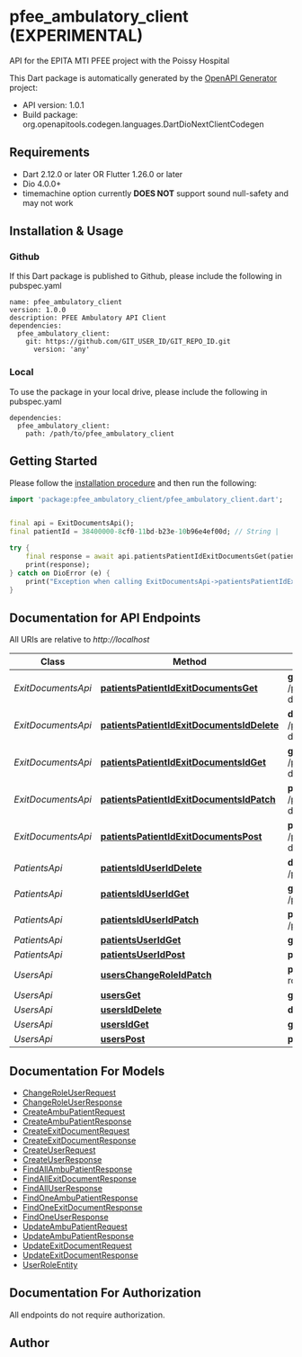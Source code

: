 # pfee_ambulatory_client (EXPERIMENTAL)
API for the EPITA MTI PFEE project with the Poissy Hospital

This Dart package is automatically generated by the [OpenAPI Generator](https://openapi-generator.tech) project:

- API version: 1.0.1
- Build package: org.openapitools.codegen.languages.DartDioNextClientCodegen

## Requirements

* Dart 2.12.0 or later OR Flutter 1.26.0 or later
* Dio 4.0.0+
* timemachine option currently **DOES NOT** support sound null-safety and may not work

## Installation & Usage

### Github
If this Dart package is published to Github, please include the following in pubspec.yaml
```
name: pfee_ambulatory_client
version: 1.0.0
description: PFEE Ambulatory API Client
dependencies:
  pfee_ambulatory_client:
    git: https://github.com/GIT_USER_ID/GIT_REPO_ID.git
      version: 'any'
```

### Local
To use the package in your local drive, please include the following in pubspec.yaml
```
dependencies:
  pfee_ambulatory_client:
    path: /path/to/pfee_ambulatory_client
```

## Getting Started

Please follow the [installation procedure](#installation--usage) and then run the following:

```dart
import 'package:pfee_ambulatory_client/pfee_ambulatory_client.dart';


final api = ExitDocumentsApi();
final patientId = 38400000-8cf0-11bd-b23e-10b96e4ef00d; // String | 

try {
    final response = await api.patientsPatientIdExitDocumentsGet(patientId);
    print(response);
} catch on DioError (e) {
    print("Exception when calling ExitDocumentsApi->patientsPatientIdExitDocumentsGet: $e\n");
}

```

## Documentation for API Endpoints

All URIs are relative to *http://localhost*

Class | Method | HTTP request | Description
------------ | ------------- | ------------- | -------------
*ExitDocumentsApi* | [**patientsPatientIdExitDocumentsGet**](doc/ExitDocumentsApi.md#patientspatientidexitdocumentsget) | **get** /patients/{patientId}/exit-documents | 
*ExitDocumentsApi* | [**patientsPatientIdExitDocumentsIdDelete**](doc/ExitDocumentsApi.md#patientspatientidexitdocumentsiddelete) | **delete** /patients/{patientId}/exit-documents/{id} | 
*ExitDocumentsApi* | [**patientsPatientIdExitDocumentsIdGet**](doc/ExitDocumentsApi.md#patientspatientidexitdocumentsidget) | **get** /patients/{patientId}/exit-documents/{id} | 
*ExitDocumentsApi* | [**patientsPatientIdExitDocumentsIdPatch**](doc/ExitDocumentsApi.md#patientspatientidexitdocumentsidpatch) | **patch** /patients/{patientId}/exit-documents/{id} | 
*ExitDocumentsApi* | [**patientsPatientIdExitDocumentsPost**](doc/ExitDocumentsApi.md#patientspatientidexitdocumentspost) | **post** /patients/{patientId}/exit-documents | 
*PatientsApi* | [**patientsIdUserIdDelete**](doc/PatientsApi.md#patientsiduseriddelete) | **delete** /patients/{id}/{userId} | 
*PatientsApi* | [**patientsIdUserIdGet**](doc/PatientsApi.md#patientsiduseridget) | **get** /patients/{id}/{userId} | 
*PatientsApi* | [**patientsIdUserIdPatch**](doc/PatientsApi.md#patientsiduseridpatch) | **patch** /patients/{id}/{userId} | 
*PatientsApi* | [**patientsUserIdGet**](doc/PatientsApi.md#patientsuseridget) | **get** /patients/{userId} | 
*PatientsApi* | [**patientsUserIdPost**](doc/PatientsApi.md#patientsuseridpost) | **post** /patients/{userId} | 
*UsersApi* | [**usersChangeRoleIdPatch**](doc/UsersApi.md#userschangeroleidpatch) | **patch** /users/change-role/{id} | 
*UsersApi* | [**usersGet**](doc/UsersApi.md#usersget) | **get** /users | 
*UsersApi* | [**usersIdDelete**](doc/UsersApi.md#usersiddelete) | **delete** /users/{id} | 
*UsersApi* | [**usersIdGet**](doc/UsersApi.md#usersidget) | **get** /users/{id} | 
*UsersApi* | [**usersPost**](doc/UsersApi.md#userspost) | **post** /users | 


## Documentation For Models

 - [ChangeRoleUserRequest](doc/ChangeRoleUserRequest.md)
 - [ChangeRoleUserResponse](doc/ChangeRoleUserResponse.md)
 - [CreateAmbuPatientRequest](doc/CreateAmbuPatientRequest.md)
 - [CreateAmbuPatientResponse](doc/CreateAmbuPatientResponse.md)
 - [CreateExitDocumentRequest](doc/CreateExitDocumentRequest.md)
 - [CreateExitDocumentResponse](doc/CreateExitDocumentResponse.md)
 - [CreateUserRequest](doc/CreateUserRequest.md)
 - [CreateUserResponse](doc/CreateUserResponse.md)
 - [FindAllAmbuPatientResponse](doc/FindAllAmbuPatientResponse.md)
 - [FindAllExitDocumentResponse](doc/FindAllExitDocumentResponse.md)
 - [FindAllUserResponse](doc/FindAllUserResponse.md)
 - [FindOneAmbuPatientResponse](doc/FindOneAmbuPatientResponse.md)
 - [FindOneExitDocumentResponse](doc/FindOneExitDocumentResponse.md)
 - [FindOneUserResponse](doc/FindOneUserResponse.md)
 - [UpdateAmbuPatientRequest](doc/UpdateAmbuPatientRequest.md)
 - [UpdateAmbuPatientResponse](doc/UpdateAmbuPatientResponse.md)
 - [UpdateExitDocumentRequest](doc/UpdateExitDocumentRequest.md)
 - [UpdateExitDocumentResponse](doc/UpdateExitDocumentResponse.md)
 - [UserRoleEntity](doc/UserRoleEntity.md)


## Documentation For Authorization

 All endpoints do not require authorization.


## Author




